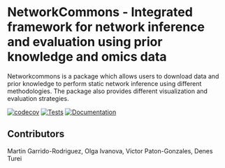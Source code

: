 # NetworkCommons - Integrated framework for network inference and evaluation using prior knowledge and omics data

Networkcommons is a package which allows users to download data and prior knowledge to perform static network inference using different methodologies. The package also provides different visualization and evaluation strategies.

[![codecov][badge-cov]][link-cov]
[![Tests][badge-tests]][link-tests]
[![Documentation][badge-docs]][link-docs]

## Contributors

Martin Garrido-Rodriguez, Olga Ivanova, Victor Paton-Gonzales, Denes Turei

[badge-cov]: https://codecov.io/github/saezlab/networkcommons/graph/badge.svg?token=RH438ALJC2
[link-cov]: https://codecov.io/github/saezlab/networkcommons
[badge-tests]: https://img.shields.io/github/actions/workflow/status/saezlab/networkcommons/test.yaml?branch=main
[link-tests]: https://github.com/saezlab/networkcommons/actions/workflows/test.yml
[badge-docs]: https://img.shields.io/readthedocs/networkcommons
[link-docs]: https://networkcommons.readthedocs.io
